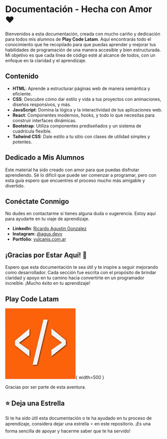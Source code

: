 # Documentación - Hecha con Amor ❤️

Bienvenidos a esta documentación, creada con mucho cariño y dedicación para todos mis alumnos de **Play Code Latam**. Aquí encontrarás todo el conocimiento que he recopilado para que puedas aprender y mejorar tus habilidades de programación de una manera accesible y bien estructurada. Mi objetivo es que cada línea de código esté al alcance de todos, con un enfoque en la claridad y el aprendizaje.

## Contenido

- **HTML**: Aprende a estructurar páginas web de manera semántica y eficiente.
- **CSS**: Descubre cómo dar estilo y vida a tus proyectos con animaciones, diseños responsivos, y más.
- **JavaScript**: Domina la lógica y la interactividad de tus aplicaciones web.
- **React**: Componentes modernos, hooks, y todo lo que necesitas para construir interfaces dinámicas.
- **Bootstrap**: Utiliza componentes prediseñados y un sistema de cuadrícula flexible.
- **Tailwind CSS**: Dale estilo a tu sitio con clases de utilidad simples y potentes.

## Dedicado a Mis Alumnos

Este material ha sido creado con amor para que puedas disfrutar aprendiendo. Sé lo difícil que puede ser comenzar a programar, pero con esta guía espero que encuentres el proceso mucho más amigable y divertido.

## Conéctate Conmigo

No dudes en contactarme si tienes alguna duda o sugerencia. Estoy aquí para ayudarte en tu viaje de aprendizaje.

- **LinkedIn**: [Ricardo Agustin Gonzalez](https://www.linkedin.com/in/ricardoagustingonzalez/)
- **Instagram**: [@agus.devv](https://www.instagram.com/agus.devv/)
- **Portfolio**: [vulcanis.com.ar](https://vulcanis.com.ar)

## ¡Gracias por Estar Aquí! 🌟

Espero que esta documentación te sea útil y te inspire a seguir mejorando como desarrollador. Cada sección fue escrita con el propósito de brindar claridad y apoyo en tu camino hacia convertirte en un programador increíble. ¡Mucho éxito en tu aprendizaje!

## Play Code Latam

![Logo](./static/img/A.jpg){ width=500 }

Gracias por ser parte de esta aventura.

## ⭐️ Deja una Estrella

Si te ha sido útil esta documentación o te ha ayudado en tu proceso de aprendizaje, considera dejar una estrella ⭐️ en este repositorio. ¡Es una forma sencilla de apoyar y hacerme saber que te ha servido!
